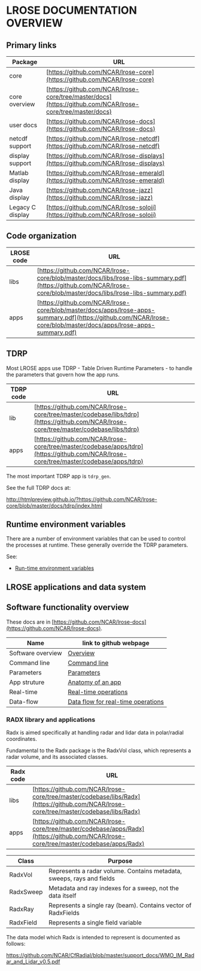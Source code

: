 # LROSE DOCUMENTATION OVERVIEW

## Primary links

| Package           | URL      |
| -------------     |----------|
| core              | [https://github.com/NCAR/lrose-core](https://github.com/NCAR/lrose-core) |
| core overview     | [https://github.com/NCAR/lrose-core/tree/master/docs](https://github.com/NCAR/lrose-core/tree/master/docs) |
| user docs         | [https://github.com/NCAR/lrose-docs](https://github.com/NCAR/lrose-docs) |
| netcdf support    | [https://github.com/NCAR/lrose-netcdf](https://github.com/NCAR/lrose-netcdf) |
| display support   | [https://github.com/NCAR/lrose-displays](https://github.com/NCAR/lrose-displays) |
| Matlab display    | [https://github.com/NCAR/lrose-emerald](https://github.com/NCAR/lrose-emerald) |
| Java display      | [https://github.com/NCAR/lrose-jazz](https://github.com/NCAR/lrose-jazz) |
| Legacy C display  | [https://github.com/NCAR/lrose-soloii](https://github.com/NCAR/lrose-soloii) |

## Code organization

| LROSE code        | URL      |
| -------------     |----------|
| libs       | [https://github.com/NCAR/lrose-core/blob/master/docs/libs/lrose-libs-summary.pdf](https://github.com/NCAR/lrose-core/blob/master/docs/libs/lrose-libs-summary.pdf) |
| apps       | [https://github.com/NCAR/lrose-core/blob/master/docs/apps/lrose-apps-summary.pdf](https://github.com/NCAR/lrose-core/blob/master/docs/apps/lrose-apps-summary.pdf) |

## TDRP

Most LROSE apps use TDRP - Table Driven Runtime Parameters - to handle the parameters
that govern how the app runs.

| TDRP code         | URL      |
| -------------     |----------|
| lib       | [https://github.com/NCAR/lrose-core/tree/master/codebase/libs/tdrp](https://github.com/NCAR/lrose-core/tree/master/codebase/libs/tdrp) |
| apps      | [https://github.com/NCAR/lrose-core/tree/master/codebase/apps/tdrp](https://github.com/NCAR/lrose-core/tree/master/codebase/apps/tdrp) |

The most important TDRP app is `tdrp_gen`.

See the full TDRP docs at:

  http://htmlpreview.github.io/?https://github.com/NCAR/lrose-core/blob/master/docs/tdrp/index.html

## Runtime environment variables

There are a number of environment variables that can be used to control the processes at runtime.
These generally override the TDRP parameters.

See:

* [Run-time environment variables](./runtime/env_vars.md)

## LROSE applications and data system

## Software functionality overview

These docs are in [https://github.com/NCAR/lrose-docs](https://github.com/NCAR/lrose-docs).

| Name | link to github webpage |
|------|------------------------|
| Software overview | [Overview](https://github.com/NCAR/lrose-docs/tree/master/lrose-core/lrose-overview.md) |
| Command line | [Command line](https://github.com/NCAR/lrose-docs/tree/master/lrose-core/lrose-command-line.md) |
| Parameters | [Parameters](https://github.com/NCAR/lrose-docs/tree/master/lrose-core/lrose-parameters.md) |
| App struture | [Anatomy of an app](https://github.com/NCAR/lrose-docs/tree/master/lrose-core/lrose-app-structure.md) |
| Real-time | [Real-time operations](https://github.com/NCAR/lrose-docs/tree/master/lrose-core/lrose-realtime.md) |
| Data-flow | [Data flow for real-time operations](https://github.com/NCAR/lrose-docs/tree/master/lrose-core/lrose-data-flow.md) |

### RADX library and applications

Radx is aimed specifically at handling radar and lidar data in polar/radial coordinates.

Fundamental to the Radx package is the RadxVol class, which represents a radar volume, and its associated classes.

| Radx code        | URL      |
| -------------    |----------|
| libs       | [https://github.com/NCAR/lrose-core/tree/master/codebase/libs/Radx](https://github.com/NCAR/lrose-core/tree/master/codebase/libs/Radx) |
| apps       | [https://github.com/NCAR/lrose-core/tree/master/codebase/apps/Radx](https://github.com/NCAR/lrose-core/tree/master/codebase/apps/Radx) |

| Class       | Purpose      |
| ----------- |-------------|
| RadxVol     | Represents a radar volume. Contains metadata, sweeps, rays and fields |
| RadxSweep   | Metadata and ray indexes for a sweep, not the data itself |
| RadxRay     | Represents a single ray (beam). Contains vector of RadxFields |
| RadxField   | Represents a single field variable |

The data model which Radx is intended to represent is documented as follows:

https://github.com/NCAR/CfRadial/blob/master/support_docs/WMO_IM_Radar_and_Lidar_v0.5.pdf

